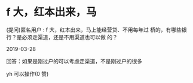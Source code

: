 # f 大，红本出来，马

(提问)匿名用户 : f 大，红本出来，马上能经营贷、不用每年过 桥的，有哪些银行？是必须走渠道，还是不用渠道也可以做 的？

2019-03-28

回答：如果是刚过户的可以考虑走渠道，不是刚过户的很多

yh 可以操作(0 赞)